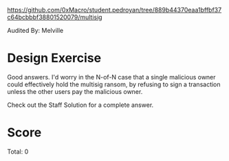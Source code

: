 
https://github.com/0xMacro/student.pedroyan/tree/889b44370eaa1bffbf37c64bcbbbf38801520079/multisig

Audited By: Melville


# Design Exercise

Good answers. I'd worry in the N-of-N case that a single malicious owner could effectively hold the multisig ransom, by refusing to sign a transaction unless the other users pay the malicious owner.

Check out the Staff Solution for a complete answer.


# Score

Total: 0
